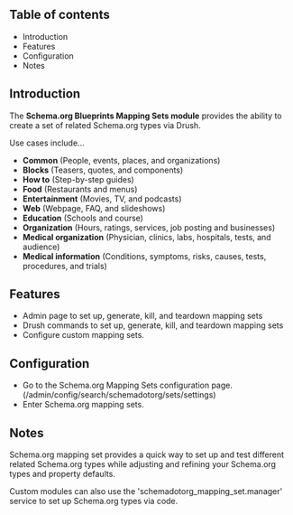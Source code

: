 Table of contents
-----------------

* Introduction
* Features
* Configuration
* Notes


Introduction
------------

The **Schema.org Blueprints Mapping Sets module** provides the ability to create 
a set of related Schema.org types via Drush.

Use cases include...

- **Common** (People, events, places, and organizations)
- **Blocks** (Teasers, quotes, and components)
- **How to** (Step-by-step guides)
- **Food** (Restaurants and menus)
- **Entertainment**	(Movies, TV, and podcasts)
- **Web**	(Webpage, FAQ, and slideshows)
- **Education**	(Schools and course)
- **Organization**	(Hours, ratings, services, job posting and businesses)
- **Medical organization**	(Physician, clinics, labs, hospitals, tests, and audience)
- **Medical information** (Conditions, symptoms, risks, causes, tests, procedures, and trials)

Features
--------

- Admin page to set up, generate, kill, and teardown mapping sets
- Drush commands to set up, generate, kill, and teardown mapping sets
- Configure custom mapping sets.


Configuration
-------------

- Go to the Schema.org Mapping Sets configuration page.
  (/admin/config/search/schemadotorg/sets/settings)
- Enter Schema.org mapping sets.


Notes
-----

Schema.org mapping set provides a quick way to set up and test different 
related Schema.org types while adjusting and refining your Schema.org types 
and property defaults.

Custom modules can also use the 'schemadotorg_mapping_set.manager' service 
to set up Schema.org types via code.
